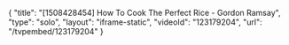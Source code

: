 {
    "title": "[1508428454] How To Cook The Perfect Rice - Gordon Ramsay",
    "type": "solo",
    "layout": "iframe-static",
    "videoId": "123179204",
    "url": "\/tvpembed\/123179204"
}